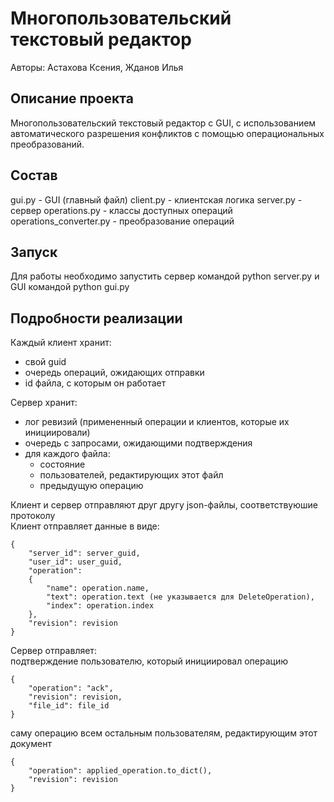 # Многопользовательский текстовый редактор  

Авторы: Астахова Ксения, Жданов Илья

## Описание проекта  
Многопользовательский текстовый редактор с GUI, с использованием автоматического разрешения конфликтов с помощью операциональных преобразований.  

## Состав  
gui.py - GUI (главный файл)
client.py - клиентская логика
server.py - сервер
operations.py - классы доступных операций
operations_converter.py - преобразование операций


## Запуск  
Для работы необходимо запустить сервер командой python server.py и GUI командой python gui.py

## Подробности реализации  
Каждый клиент хранит:  
- свой guid  
- очередь операций, ожидающих отправки  
- id файла, с которым он работает  

Сервер хранит:  
- лог ревизий (примененный операции и клиентов, которые их инициировали)  
- очередь с запросами, ожидающими подтверждения  
- для каждого файла:
    - состояние   
    - пользователей, редактирующих этот файл  
    - предыдущую операцию  

Клиент и сервер отправляют друг другу json-файлы, соответствуюшие протоколу  
Клиент отправляет данные в виде:
```
{
    "server_id": server_guid,
    "user_id": user_guid,
    "operation": 
    {
        "name": operation.name,
        "text": operation.text (не указывается для DeleteOperation),
        "index": operation.index
    },
    "revision": revision
}
```
Сервер отправляет:  
подтверждение пользователю, который инициировал операцию
```
{
    "operation": "ack",
    "revision": revision,
    "file_id": file_id
}
```

саму операцию всем остальным пользователям, редактирующим этот документ
```
{
    "operation": applied_operation.to_dict(),
    "revision": revision
}
```
